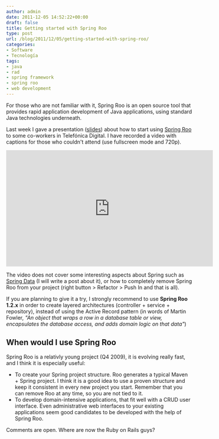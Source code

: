 ```yaml
---
author: admin
date: 2011-12-05 14:52:22+00:00
draft: false
title: Getting started with Spring Roo
type: post
url: /blog/2011/12/05/getting-started-with-spring-roo/
categories:
- Software
- Tecnología
tags:
- java
- rad
- spring framework
- spring roo
- web development
---
```


For those who are not familiar with it, Spring Roo is an open source tool that provides rapid application development of Java applications, using standard Java technologies underneath.

Last week I gave a presentation ([slides](http://www.slideshare.net/palmerabollo/spring-roo-demo)) about how to start using [Spring Roo](http://www.springsource.org/spring-roo) to some co-workers in Telefónica Digital. I have recorded a video with captions for those who couldn't attend (use fullscreen mode and 720p).

<iframe width="560" height="315" src="https://www.youtube-nocookie.com/embed/8ACqMDYnIRo" frameborder="0" allow="accelerometer; autoplay; encrypted-media; gyroscope; picture-in-picture" allowfullscreen></iframe>

The video does not cover some interesting aspects about Spring such as [Spring Data](http://www.springsource.org/spring-data) (I will write a post about it), or how to completely remove Spring Roo from your project (right button > Refactor > Push In and that is all).

If you are planning to give it a try, I strongly recommend to use **Spring Roo 1.2.x** in order to create layered architectures (controller + service + repository), instead of using the Active Record pattern (in words of Martin Fowler, _"An object that wraps a row in a database table or view, encapsulates the database access, and adds domain logic on that data"_)

## When would I use Spring Roo

Spring Roo is a relativly young project (Q4 2009), it is evolving really fast, and I think it is especially useful:

* To create your Spring project structure. Roo generates a typical Maven + Spring project. I think it is a good idea to use a proven structure and keep it consistent in every new project you start. Remember that you can remove Roo at any time, so you are not tied to it.
* To develop domain-intensive applications, that fit well with a CRUD user interface. Even administrative web interfaces to your existing applications seem good candidates to be developed with the help of Spring Roo.

Comments are open. Where are now the Ruby on Rails guys?
